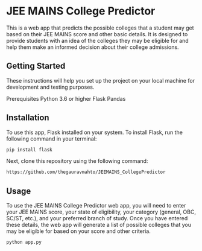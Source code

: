 # JEE MAINS College Predictor

This is a web app that predicts the possible colleges that a student may get based on their JEE MAINS score and other basic details. It is designed to provide students with an idea of the colleges they may be eligible for and help them make an informed decision about their college admissions.

## Getting Started
These instructions will help you set up the project on your local machine for development and testing purposes.

Prerequisites
Python 3.6 or higher
Flask
Pandas

## Installation

To use this app, Flask installed on your system. To install Flask, run the following command in your terminal:


```bash
pip install flask
```
Next, clone this repository using the following command:
```bash
https://github.com/thegauravmahto/JEEMAINS_CollegePredictor
```

## Usage
To use the JEE MAINS College Predictor web app, you will need to enter your JEE MAINS score, your state of eligibility, your category (general, OBC, SC/ST, etc.), and your preferred branch of study. Once you have entered these details, the web app will generate a list of possible colleges that you may be eligible for based on your score and other criteria.


```bash
python app.py
```

## 
